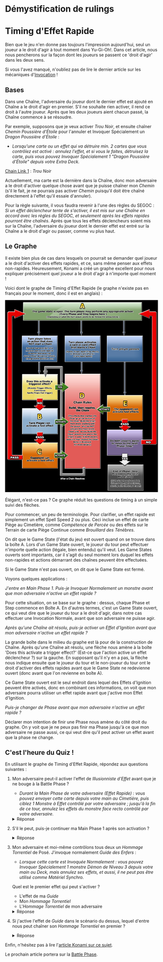 # Démystification de rulings

# Timing d'Effet Rapide

Bien que le jeu n'en donne pas toujours l'impression aujourd'hui, seul un joueur a le droit d'agir à tout moment dans Yu-Gi-Oh!. Dans cet article, nous nous pencherons sur la façon dont les joueurs se passent ce 'droit d'agir' dans les deux sens.

Si vous l'avez manqué, n'oubliez pas de lire le dernier article sur les mécaniques d'[Invocation](6_Invocations.md) !

## Bases
Dans une Chaîne, l'adversaire du joueur dont le dernier effet est ajouté en Chaîne a le droit d'agir en premier. S'il ne souhaite rien activer, il rend ce droit à l'autre joueur. Après que les deux joueurs aient chacun passé, la Chaîne commence à se résoudre. 

Par exemple, supposons que je veux activer *Trou Noir*, et ensuite chaîner *Chemin Poussière d'Étoile* pour l'annuler et Invoquer Spécialement un *Dragon Poussière d'Étoile* :
- *Lorsqu'une carte ou un effet qui va détruire min. 2 cartes que vous contrôlez est activé : annulez l'effet, et si vous le faites, détruisez la carte, puis vous pouvez Invoquer Spécialement 1 "Dragon Poussière d'Étoile" depuis votre Extra Deck.*

<ins>Chain Link 1</ins> : *Trou Noir*

Actuellement, ma carte est la dernière dans la Chaîne, donc mon adversaire a le droit d'activer quelque chose avant que je puisse chaîner mon *Chemin* (s'il le fait, je ne pourrais pas activer *Chemin* puisqu'il doit être chaîné directement à l'effet qu'il essaie d'annuler).

Pour la règle suivante, il vous faudra revenir à l'une des règles du SEGOC : *Si un effet déclencheur tente de s'activer, il est mis sur une Chaîne en accord avec les règles du SEGOC, et seulement après les effets rapides pourront être chaînés*. Après que tous les effets déclencheurs soient mis sur la Chaîne, l'adversaire du joueur dont le dernier effet est entré sur la Chaîne a le droit d'agir ou passer, comme vu plus haut.

## Le Graphe
Il existe bien plus de cas dans lesquels on pourrait se demander quel joueur a le droit d'activer des effets rapides, et ce, sans même penser aux effets non-rapides. Heureusement, Konami a créé un graphe excellent pour nous expliquer précisément quel joueur a le droit d'agir à n'importe quel moment !

Voici dont le graphe de Timing d'Effet Rapide (le graphe n'existe pas en français pour le moment, donc il est en anglais) :

![](Images/T-Flowchart_EN-US.jpg)

Élégant, n'est-ce pas ? Ce graphe réduit les questions de timing à un simple suivi des flèches.

Pour commencer, un peu de terminologie. Pour clarifier, un effet rapide est simplement un effet Spell Speed 2 ou plus. Ceci inclue un effet de carte Piège au Cimetière, comme *Compétence de Percée* ou des effets sur le Terrain de carte Piège Continue comme *Brouillard des Ténèbres*.

On dit que le Game State (l'état du jeu) est ouvert quand on se trouve dans la boîte A. Lors d'un Game State ouvert, le joueur du tour peut effectuer n'importe quelle action (légale, bien entendu) qu'il veut. Les Game States ouverts sont importants, car il s'agit du seul moment lors duquel les effets non-rapides et actions démarrant des chaînes peuvent être effectuées.

Si le Game State n'est pas ouvert, on dit que le Game State est fermé.

Voyons quelques applications :

*J'entre en Main Phase 1. Puis-je Invoquer Normalement un monstre avant que mon adversaire n'active un effet rapide ?*

Pour cette situation, on se base sur le graphe : dessus, chaque Phase et Step commence en Boîte A. En d'autres termes, c'est un Game State ouvert, ce qui veut dire que le joueur du tour a le droit d'agir, dans notre cas effectuer une Invocation Normale, avant que son adversaire ne puisse agir.

*Après qu'une Chaîne ait résolu, puis-je activer un Effet d'Ignition avant que mon adversaire n'active un effet rapide ?*

La grande boîte dans le milieu du graphe est là pour de la construction de Chaîne. Après qu'une Chaîne ait résolu, une flèche nous amène à la boîte 'Does this activate a trigger effect?' (Est-ce que l'action active un effet déclencheur ?) sur la gauche. En supposant qu'il n'y en a pas, la flèche nous indique ensuite que le joueur du tour et le non-joueur du tour ont le droit d'activer des effets rapides avant que le Game State ne redevienne ouvert (donc avant que l'on revienne en boîte A).

Ce Game State ouvert est le seul endroit dans lequel des Effets d'Ignition peuvent être activés, donc en combinant ces informations, on voit que mon adversaire pourra utiliser un effet rapide avant que j'active mon Effet d'Ignition.

*Puis-je changer de Phase avant que mon adversaire n'active un effet rapide ?*

Déclarer mon intention de finir une Phase nous amène du côté droit du graphe. On y voit que je ne peux pas finir ma Phase jusqu'à ce que mon adversaire ne passe aussi, ce qui veut dire qu'il peut activer un effet avant que la phase ne change.

## C'est l'heure du Quiz !
En utilisant le graphe de Timing d'Effet Rapide, répondez aux questions suivantes :

1. Mon adversaire peut-il activer l'effet de *Illusionniste d'Effet* avant que je ne bouge à la Battle Phase ?
    - *Durant la Main Phase de votre adversaire (Effet Rapide) : vous pouvez envoyer cette carte depuis votre main au Cimetière, puis ciblez 1 Monstre à Effet contrôlé par votre adversaire ; jusqu'à la fin de ce tour, annulez les effets du monstre face recto contrôlé par votre adversaire.*

     <details>
     <summary>Réponse</summary>
     <p>

     - <strong>Oui.</strong><br>

     <i>Nous arrivons sur la droite du Graphe. On peut y voir que le joueur du tour ne peut pas terminer sa Phase sans passer par la Boîte E, dans laquelle l'adversaire peut activer Illusionniste d'Effet.</i>
     </p>
     </details>

2. S'il le peut, puis-je continuer ma Main Phase 1 après son activation ?

     <details>
     <summary>Réponse</summary>
     <p>

     - <strong>Oui.</strong><br>

     <i>Après que n'importe quelle Chaîne ait résolu, on passe par la Boîte 'Est-ce qu'un effet déclencheur a été activé ?', ainsi que les Boîtes B et C, avant de revenir à la Boîte A. Les Phases ne changent donc pas jusqu'à ce que les deux joueurs soient d'accord (comme l'explique le Graphe).</i>
     </p>
     </details>

3. Mon adversaire et moi-même contrôlons tous deux un *Hommage Torrentiel* de Posé. J'invoque normalement *Guide des Enfers* :

   - *Lorsque cette carte est Invoquée Normalement : vous pouvez Invoquer Spécialement 1 monstre Démon de Niveau 3 depuis votre main ou Deck, mais annulez ses effets, et aussi, il ne peut pas être utilisé comme Matériel Synchro.*

    Quel est le premier effet qui peut s'activer ?
    - L'effet de ma *Guide*
    - Mon *Hommage Torrentiel*
    - L'*Hommage Torrentiel* de mon adversaire

     <details>
     <summary>Réponse</summary>
     <p>

     - <strong>L'effet de <i>Guide des Enfers</i>.</strong><br>

     <i>Nous sommes sur le côté gauche du Graphe. La boîte d'après est la boîte 'Est-ce qu'un effet déclencheur est activé ?'.</i>
     </p>
     </details>

4. Si j'active l'effet de *Guide* dans le scénario du dessus, lequel d'entre nous peut chaîner son *Hommage Torrentiel* en premier ?

     <details>
     <summary>Réponse</summary>
     <p>

     - <strong>Mon adversaire peut activer son <i>Hommage Torrentiel</i> en premier.</strong><br>

     <i>Lorsqu'on commence à construire une Chaîne, l'adversaire du joueur dont le dernier effet mis sur la chaîne peut activer le prochain effet.</i>
     </p>
     </details>

Enfin, n'hésitez pas à lire l'[article Konami sur ce sujet](https://www.yugioh-card.com/en/play/fast-effect-timing/).

Le prochain article portera sur la [Battle Phase](8_Battle_Phase.md).

